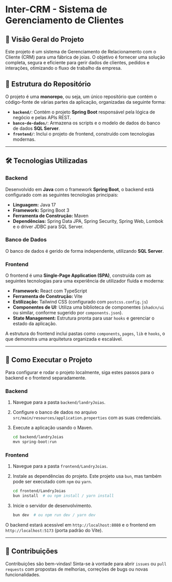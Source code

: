 # Inter-CRM - Sistema de Gerenciamento de Clientes

## 🌟 Visão Geral do Projeto

Este projeto é um sistema de Gerenciamento de Relacionamento com o Cliente (CRM) para uma fábrica de joias. O objetivo é fornecer uma solução completa, segura e eficiente para gerir dados de clientes, pedidos e interações, otimizando o fluxo de trabalho da empresa.

## 📁 Estrutura do Repositório

O projeto é uma **monorepo**, ou seja, um único repositório que contém o código-fonte de várias partes da aplicação, organizadas da seguinte forma:

-   **`backend/`**: Contém o projeto **Spring Boot** responsável pela lógica de negócio e pelas APIs REST.
-   **`banco-de-dados/`**: Armazena os scripts e o modelo de dados do banco de dados **SQL Server**.
-   **`frontend/`**: Inclui o projeto de frontend, construído com tecnologias modernas.

---

## 🛠️ Tecnologias Utilizadas

### Backend

Desenvolvido em **Java** com o framework **Spring Boot**, o backend está configurado com as seguintes tecnologias principais:

-   **Linguagem:** Java 17
-   **Framework:** Spring Boot 3
-   **Ferramenta de Construção:** Maven
-   **Dependências:** Spring Data JPA, Spring Security, Spring Web, Lombok e o driver JDBC para SQL Server.

### Banco de Dados

O banco de dados é gerido de forma independente, utilizando **SQL Server**.

### Frontend

O frontend é uma **Single-Page Application (SPA)**, construída com as seguintes tecnologias para uma experiência de utilizador fluida e moderna:

-   **Framework:** React com TypeScript
-   **Ferramenta de Construção:** Vite
-   **Estilização:** Tailwind CSS (configurado com `postcss.config.js`)
-   **Componentes de UI:** Utiliza uma biblioteca de componentes (`shadcn/ui` ou similar, conforme sugerido por `components.json`).
-   **State Management:** Estrutura pronta para usar `hooks` e gerenciar o estado da aplicação.

A estrutura do frontend inclui pastas como `components`, `pages`, `lib` e `hooks`, o que demonstra uma arquitetura organizada e escalável.

---

## 🚀 Como Executar o Projeto

Para configurar e rodar o projeto localmente, siga estes passos para o backend e o frontend separadamente.

### Backend

1.  Navegue para a pasta `backend/landryJoias`.
2.  Configure o banco de dados no arquivo `src/main/resources/application.properties` com as suas credenciais.
3.  Execute a aplicação usando o Maven.

    ```bash
    cd backend/landryJoias
    mvn spring-boot:run
    ```

### Frontend

1.  Navegue para a pasta `frontend/LandryJoias`.
2.  Instale as dependências do projeto. Este projeto usa `bun`, mas também pode ser executado com `npm` ou `yarn`.

    ```bash
    cd frontend/LandryJoias
    bun install  # ou npm install / yarn install
    ```
3.  Inicie o servidor de desenvolvimento.

    ```bash
    bun dev  # ou npm run dev / yarn dev
    ```

O backend estará acessível em `http://localhost:8080` e o frontend em `http://localhost:5173` (porta padrão do Vite).

---

## 🤝 Contribuições

Contribuições são bem-vindas! Sinta-se à vontade para abrir `issues` ou `pull requests` com propostas de melhorias, correções de bugs ou novas funcionalidades.

